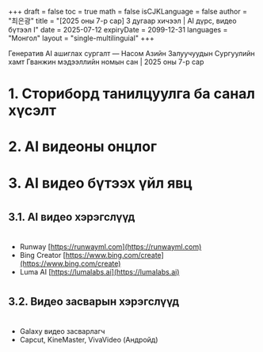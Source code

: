 +++
draft = false
toc = true
math = false
isCJKLanguage = false
author = "최은광"
title = "[2025 оны 7-р сар] 3 дугаар хичээл | AI дүрс, видео бүтээл I"
date = 2025-07-12
expiryDate = 2099-12-31
languages = "Монгол"
layout = "single-multilinguial"
+++

Генератив AI ашиглах сургалт — Насом Азийн Залуучуудын Сургуулийн хамт
Гванжин мэдээллийн номын сан | 2025 оны 7-р сар

<!--more--> 

# 1. Сториборд танилцуулга ба санал хүсэлт

#

# 2. AI видеоны онцлог

#

# 3. AI видео бүтээх үйл явц

#

## 3.1. AI видео хэрэгслүүд

#

* Runway [https://runwayml.com](https://runwayml.com)
* Bing Creator [https://www.bing.com/create](https://www.bing.com/create)
* Luma AI [https://lumalabs.ai](https://lumalabs.ai)

#

## 3.2. Видео засварын хэрэгслүүд

#

* Galaxy видео засварлагч
* Capcut, KineMaster, VivaVideo (Андройд)